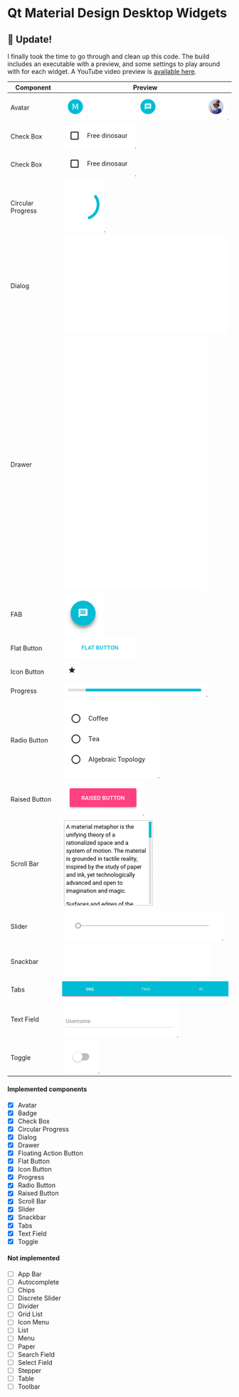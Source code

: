 # Qt Material Design Desktop Widgets

## :hatched_chick: Update!

I finally took the time to go through and clean up this code. The build includes an executable with a preview, and some settings to play around with for each widget. A YouTube video preview is [available here](http://www.youtube.com/watch?v=21UMeNVBPU4).

Component         | Preview                                                         
----------------- | ------------------------------------------------  
Avatar            | ![Avatar](gifs/avatar.gif)                        
Check Box         | ![Check Box](gifs/checkbox.gif) 
Check Box         | <img src="gifs/checkbox.gif" style="mix-blend-mode: multiply;" /> 
Circular Progress | ![Circular Progressj](gifs/circularprogress.gif)  
Dialog            | ![Dialog](gifs/dialog.gif)                        
Drawer            | ![Drawer](gifs/drawer.gif)                        
FAB               | ![FAB](gifs/fab.gif)                              
Flat Button       | ![Flat Button](gifs/flatbutton.gif)               
Icon Button       | ![Icon Button](gifs/iconbutton.gif)               
Progress          | ![Progress](gifs/progress.gif)                    
Radio Button      | ![Radio Button](gifs/radiobutton.gif)             
Raised Button     | ![Raised Button](gifs/raisedbutton.gif)           
Scroll Bar        | ![Scroll Bar](gifs/scrollbar.gif)                 
Slider            | ![Slider](gifs/slider.gif)                        
Snackbar          | ![Snackbar](gifs/snackbar.gif)                    
Tabs              | ![Tabs](gifs/tabs.gif)                           
Text Field        | ![Text Field](gifs/textfield.gif)                 
Toggle            | ![checkbox](gifs/toggle.gif)                      

#### Implemented components

- [x] Avatar
- [x] Badge
- [x] Check Box
- [x] Circular Progress
- [x] Dialog
- [x] Drawer
- [x] Floating Action Button
- [x] Flat Button
- [x] Icon Button
- [x] Progress
- [x] Radio Button
- [x] Raised Button
- [x] Scroll Bar
- [x] Slider
- [x] Snackbar
- [x] Tabs
- [x] Text Field
- [x] Toggle

#### Not implemented 

- [ ] App Bar
- [ ] Autocomplete
- [ ] Chips
- [ ] Discrete Slider
- [ ] Divider
- [ ] Grid List
- [ ] Icon Menu
- [ ] List
- [ ] Menu
- [ ] Paper
- [ ] Search Field
- [ ] Select Field
- [ ] Stepper
- [ ] Table
- [ ] Toolbar
